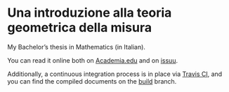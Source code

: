 Una introduzione alla teoria geometrica della misura
====================================================

My Bachelor’s thesis in Mathematics (in Italian).

You can read it online both on [Academia.edu](https://www.academia.edu/29436542/Una_introduzione_alla_teoria_geometrica_della_misura) and on [issuu](https://issuu.com/roberto-reale/docs/una_introduzione_alla_teoria_geomet).

Additionally, a continuous integration process is in place via [Travis CI](https://travis-ci.org/), and you can find the compiled documents on the [build](https://github.com/robertoreale/introduzione-teoria-misura/tree/build) branch.
